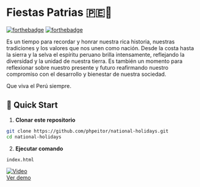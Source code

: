 # Fiestas Patrias 🇵🇪🎉
[![forthebadge](http://forthebadge.com/images/badges/made-with-javascript.svg)](https://www.linkedin.com/in/drphp/)
[![forthebadge](http://forthebadge.com/images/badges/built-with-love.svg)](https://www.linkedin.com/in/drphp/)

Es un tiempo para recordar y honrar nuestra rica historia, nuestras tradiciones y los valores que nos unen como nación. Desde la costa hasta la sierra y la selva el espíritu peruano brilla intensamente, reflejando la diversidad y la unidad de nuestra tierra. Es también un momento para reflexionar sobre nuestro presente y futuro reafirmando nuestro compromiso con el desarrollo y bienestar de nuestra sociedad. 

Que viva el Perú siempre.

## 🚀 Quick Start

1. **Clonar este repositorio**
```bash
git clone https://github.com/phpeitor/national-holidays.git
cd national-holidays
```
2. **Ejecutar comando**
```bash
index.html
```

[![Video](https://img.youtube.com/vi/TYVRemMbn9s/0.jpg)](https://www.youtube.com/watch?v=TYVRemMbn9s)  
[Ver demo](https://www.youtube.com/watch?v=TYVRemMbn9s)
